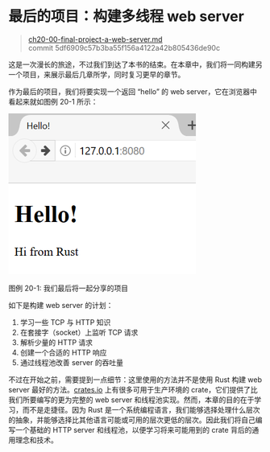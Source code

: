 # 最后的项目：构建多线程 web server

> [ch20-00-final-project-a-web-server.md](https://github.com/rust-lang/book/blob/main/src/ch20-00-final-project-a-web-server.md)
> <br>
> commit 5df6909c57b3ba55f156a4122a42b805436de90c

这是一次漫长的旅途，不过我们到达了本书的结束。在本章中，我们将一同构建另一个项目，来展示最后几章所学，同时复习更早的章节。

作为最后的项目，我们将要实现一个返回 “hello” 的 web server，它在浏览器中看起来就如图例 20-1 所示：

![hello from rust](img/trpl20-01.png)

<span class="caption">图例 20-1: 我们最后将一起分享的项目</span>

如下是构建 web server 的计划：

1. 学习一些 TCP 与 HTTP 知识
2. 在套接字（socket）上监听 TCP 请求
3. 解析少量的 HTTP 请求
4. 创建一个合适的 HTTP 响应
5. 通过线程池改善 server 的吞吐量

不过在开始之前，需要提到一点细节：这里使用的方法并不是使用 Rust 构建 web server 最好的方法。[crates.io](https://crates.io/) 上有很多可用于生产环境的 crate，它们提供了比我们所要编写的更为完整的 web server 和线程池实现。然而，本章的目的在于学习，而不是走捷径。因为 Rust 是一个系统编程语言，我们能够选择处理什么层次的抽象，并能够选择比其他语言可能或可用的层次更低的层次。因此我们将自己编写一个基础的 HTTP server 和线程池，以便学习将来可能用到的 crate 背后的通用理念和技术。
